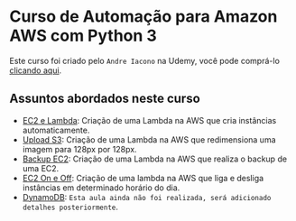 # **Curso de Automação para Amazon AWS com Python 3**

Este curso foi criado pelo `Andre Iacono` na Udemy, você pode comprá-lo [clicando aqui](https://www.udemy.com/course/python-scripts-para-automacao-amazon-aws/).

## **Assuntos abordados neste curso**

- [EC2 e Lambda](03_section_ec2_e_lambda/): Criação de uma Lambda na AWS que cria instâncias automaticamente.
- [Upload S3](04_section_upload_s3/): Criação de uma Lambda na AWS que redimensiona uma imagem para 128px por 128px.
- [Backup EC2](05_section_backup_ec2/): Criação de uma Lambda na AWS que realiza o backup de uma EC2.
- [EC2 On e Off](06_section_ec2_on_and_off/): Criação de uma lambda na AWS que liga e desliga instâncias em determinado horário do dia.
- [DynamoDB](): `Esta aula ainda não foi realizada, será adicionado detalhes posteriormente`.
